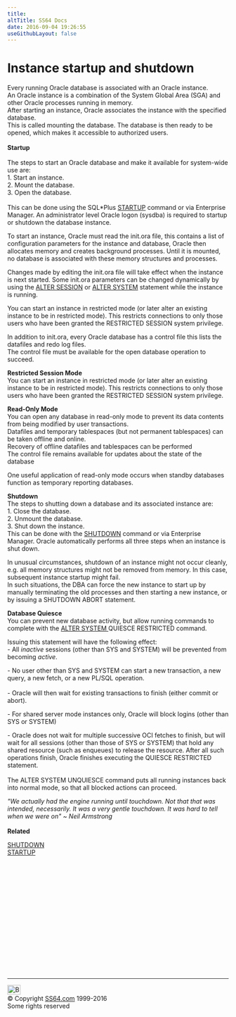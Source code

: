 ```yaml
---
title:
altTitle: SS64 Docs
date: 2016-09-04 19:26:55
useGithubLayout: false
---
```

<!-- #BeginLibraryItem "/Library/head_orasyntax.lbi" --><!-- #EndLibraryItem --><h1>Instance startup and shutdown</h1>
<p>   Every running Oracle database is associated with an Oracle instance. <br>
  An Oracle instance is a combination of the System Global Area (SGA) and other
    Oracle processes running in memory.<br>
  After starting an instance, Oracle
  associates the instance with the specified database.<br>
  This is called mounting the database. The database is then ready to be opened,
  which makes it accessible to authorized users.<br>
  <br>
  <b>  Startup<br>
  </b><br>
  The  steps to start an Oracle database and make it available for
  system-wide use are:<br>
  1. Start an instance.<br>
  2. Mount the database.<br>
  3. Open the database.<br>
  <br>
This can be done using the SQL*Plus <a href="startup.html">STARTUP</a> command
or via Enterprise Manager. An administrator level Oracle logon (sysdba) is required to startup or shutdown the database instance. </p>
<p>To start an instance, Oracle must read  the init.ora file, this contains
  a list of configuration parameters for the instance and database, Oracle then
  allocates
  memory and creates background processes. Until it is mounted, no database is
  associated with these memory structures and processes.</p>
<p>Changes made by editing the init.ora file will take effect when the instance
  is next started. Some init.ora parameters can be changed dynamically by using
  the <a href="session_a.html">ALTER
    SESSION</a>  or <a href="system_a.html">ALTER SYSTEM</a> statement
  while the instance is running. </p>
<p>You can start an instance in restricted mode (or later alter an existing instance
  to be in restricted mode). This restricts connections to only those users who
  have been granted the RESTRICTED SESSION system privilege.</p>
<p>In addition to init.ora, every Oracle database has a control file this lists
   the
  datafiles and redo log files.<br>
  The control file must
be available  for the open database operation to succeed.</p>
<p><b>Restricted Session Mode</b><br>
  You can start an instance in restricted mode (or later alter an existing instance
    to be in restricted mode). This restricts connections to only those users
    who have been
granted the RESTRICTED SESSION system privilege.</p>
<p><b>Read-Only Mode</b><br>
  You can open any database in read-only mode to prevent its data contents from
    being modified by user transactions.<br>
  Datafiles and temporary tablespaces (but not permanent tablespaces) can be
  taken offline and online.<br>
  Recovery of offline datafiles and tablespaces can be performed<br>
The control file remains available for updates about the state of the database</p>
<p>One useful application of read-only mode occurs when standby databases function
  as temporary reporting databases.</p>
<p><b>Shutdown</b><br>
  The  steps to shutting down a database and its associated instance are:<br>
  1. Close the database.<br>
  2. Unmount the database.<br>
  3. Shut down the instance.<br>
  This can be done with the <a href="shutdown.html">SHUTDOWN</a> command
  or via Enterprise Manager. Oracle automatically performs all three steps when
  an instance
  is shut
down.</p>
<p>In unusual circumstances, shutdown of an instance might not occur cleanly,
  e.g. all memory structures might not be removed from memory. In this case,
  subsequent instance startup might fail. <br>
  In such situations, the DBA can force the new instance to start up by manually
  terminating the old processes and then starting a new instance, or by issuing
a SHUTDOWN ABORT statement.</p>
<p><b>Database Quiesce<br>
</b>You can prevent new database activity, but allow running commands to complete
  with the  <a href="system_a.html">ALTER
    SYSTEM </a>QUIESCE RESTRICTED
command.</p>
<p>Issuing this statement will have the following effect:<br>
  - All <i>inactive </i>sessions (other than SYS and SYSTEM) will be prevented from
  becoming <i>active</i>. </p>
<p>- No user other than SYS and SYSTEM can start a new transaction,
      a
      new query,
        a new fetch, or a new PL/SQL operation.<br>
        <br>
  - Oracle will then wait for existing transactions  to finish (either commit
      or abort). </p>
<p>- For shared server mode instances only, Oracle will block logins (other than
  SYS or SYSTEM)</p>
<p>- Oracle does not wait for multiple successive
            OCI  fetches to finish, but will wait
        for all sessions
          (other than those of SYS or SYSTEM) that hold any shared resource (such
            as
          enqueues) to release the resource. After all such operations finish,
            Oracle
        finishes executing the QUIESCE
          RESTRICTED statement.<br>
        <br>
The ALTER SYSTEM UNQUIESCE command puts all running instances back into
normal mode, so that all blocked actions can proceed.</p>
<p><i class="quote">"We actually had the engine running until touchdown. Not that that was intended, necessarily. It was a very gentle touchdown. It was hard to tell when we were on" ~ Neil Armstrong</i><br>
<br>
<b>Related</b></p>
<p><a href="shutdown.html">SHUTDOWN</a><br>
<a href="startup.html">STARTUP</a></p><!-- #BeginLibraryItem "/Library/foot_ora.lbi" --><p>
<!-- oracle-footer -->
<ins class="adsbygoogle" style="display:inline-block;width:300px;height:250px" data-ad-client="ca-pub-6140977852749469" data-ad-slot="4275490898"></ins>
<script>
(adsbygoogle = window.adsbygoogle || []).push({});
</script></p>
<hr>
<div id="bl" class="footer"><a href="syntax-startup.html#"><img src="../images/top.png" width="30" height="22" alt="Back to the Top"></a></div>
<div id="br" class="footer, tagline">© Copyright <a href="http://ss64.com/">SS64.com</a> 1999-2016<br>
Some rights reserved</div><!-- #EndLibraryItem -->


